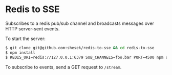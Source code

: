 # Redis to SSE

Subscribes to a redis pub/sub channel and broadcasts messages
over HTTP server-sent events.

To start the server:

```bash
$ git clone git@github.com:shesek/redis-to-sse && cd redis-to-sse
$ npm install
$ REDIS_URI=redis://127.0.0.1:6379 SUB_CHANNELS=foo,bar PORT=4500 npm start
```

To subscribe to events, send a GET request to `/stream`.
